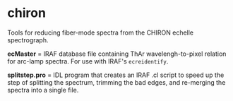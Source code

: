 # chiron
Tools for reducing fiber-mode spectra from the CHIRON echelle spectrograph.

**ecMaster** = IRAF database file containing ThAr wavelengh-to-pixel relation for arc-lamp spectra.  For use with IRAF's `ecreidentify`.

**splitstep.pro** = IDL program that creates an IRAF .cl script to speed up the step of splitting the spectrum, trimming the bad edges, and re-merging the spectra into a single file.
